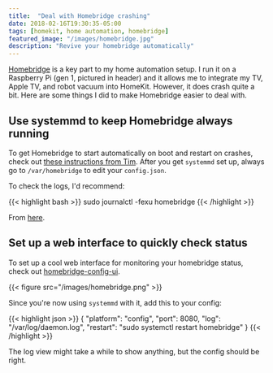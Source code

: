 ```yaml
---
title:  "Deal with Homebridge crashing"
date: 2018-02-16T19:30:35-05:00
tags: [homekit, home automation, homebridge]
featured_image: "/images/homebridge.jpg"
description: "Revive your homebridge automatically"
---
```


[Homebridge](https://github.com/nfarina/homebridge) is a key part to my home automation setup. I run it on a Raspberry Pi (gen 1, pictured in header) and it allows me to integrate my TV, Apple TV, and robot vacuum into HomeKit. However, it does crash quite a bit. Here are some things I did to make Homebridge easier to deal with.

<!--more-->

## Use systemmd to keep Homebridge always running

To get Homebridge to start automatically on boot and restart on crashes, check out [these instructions from Tim](https://timleland.com/setup-homebridge-to-start-on-bootup/). After you get `systemmd` set up, always go to `/var/homebridge` to edit your `config.json`.

To check the logs, I'd recommend:

{{< highlight bash >}}
sudo journalctl -fexu homebridge
{{< /highlight >}}

From [here](https://serverfault.com/questions/738547/centos-7-systemctl-no-feedback-or-status-output).

## Set up a web interface to quickly check status

To set up a cool web interface for monitoring your homebridge status, check out [homebridge-config-ui](https://www.npmjs.com/package/homebridge-config-ui).

{{< figure src="/images/homebridge.png" >}}

Since you're now using `systemmd` with it, add this to your config:

{{< highlight json >}}
{
    "platform": "config",
    "port": 8080,
    "log": "/var/log/daemon.log",
    "restart": "sudo systemctl restart homebridge"
}
{{< /highlight >}}

The log view might take a while to show anything, but the config should be right.